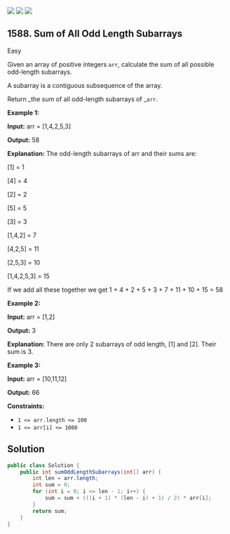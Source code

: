 [![](https://img.shields.io/github/stars/javadev/LeetCode-in-Java?label=Stars&style=flat-square)](https://github.com/javadev/LeetCode-in-Java)
[![](https://img.shields.io/github/forks/javadev/LeetCode-in-Java?label=Fork%20me%20on%20GitHub%20&style=flat-square)](https://github.com/javadev/LeetCode-in-Java/fork)
[![](https://img.shields.io/badge/-LeetCode%20in%20Kotlin-blue?style=flat-square)](https://github.com/javadev/LeetCode-in-Kotlin)

## 1588\. Sum of All Odd Length Subarrays

Easy

Given an array of positive integers `arr`, calculate the sum of all possible odd-length subarrays.

A subarray is a contiguous subsequence of the array.

Return _the sum of all odd-length subarrays of _`arr`.

**Example 1:**

**Input:** arr = [1,4,2,5,3]

**Output:** 58

**Explanation:** The odd-length subarrays of arr and their sums are:

[1] = 1

[4] = 4

[2] = 2

[5] = 5

[3] = 3

[1,4,2] = 7

[4,2,5] = 11

[2,5,3] = 10

[1,4,2,5,3] = 15

If we add all these together we get 1 + 4 + 2 + 5 + 3 + 7 + 11 + 10 + 15 = 58

**Example 2:**

**Input:** arr = [1,2]

**Output:** 3

**Explanation:** There are only 2 subarrays of odd length, [1] and [2]. Their sum is 3.

**Example 3:**

**Input:** arr = [10,11,12]

**Output:** 66

**Constraints:**

*   `1 <= arr.length <= 100`
*   `1 <= arr[i] <= 1000`

## Solution

```java
public class Solution {
    public int sumOddLengthSubarrays(int[] arr) {
        int len = arr.length;
        int sum = 0;
        for (int i = 0; i <= len - 1; i++) {
            sum = sum + (((i + 1) * (len - i) + 1) / 2) * arr[i];
        }
        return sum;
    }
}
```